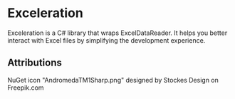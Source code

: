 # Exceleration
Exceleration is a C# library that wraps ExcelDataReader. It helps you better interact with Excel files by simplifying the development experience.

## Attributions
NuGet icon "AndromedaTM1Sharp.png" designed by Stockes Design on Freepik.com
